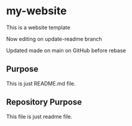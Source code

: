 # my-website

This is a website template

Now editing on update-readme branch

Updated made on main on GitHub before rebase

## Purpose

This is just README.md file.

## Repository Purpose

This file is just readme file.
